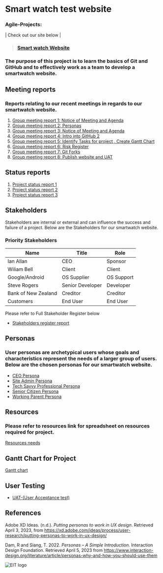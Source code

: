 # Smart watch test website 
 ### Agile-Projects:
 | Check out our site below |
>### [Smart watch Website ](https://jo3al3x.github.io/Agile-Projects/)

### The purpose of this project is to learn the basics of Git and GitHub and to effectively work as a team to develop a smartwatch website.

## Meeting reports
### Reports relating to our recent meetings in regards to our smartwatch website.
1. [Group meeting report 1: Notice of Meeting and Agenda](https://github.com/jo3al3x/Agile-Projects/blob/main/docs/Group%20Meeting%20Report%201.pdf)
2. [Group meeting report 2: Personas](https://github.com/jo3al3x/Agile-Projects/blob/main/docs/Meeting%20Report%2003-04-2023.txt)
3. [Group meeting report 3: Notice of Meeting and Agenda](https://github.com/jo3al3x/Agile-Projects/blob/main/docs/Group%20Meeting%20Report%20%204.pdf)  
4. [Group meeting report 4: Intro into GitHub 2](https://github.com/jo3al3x/Agile-Projects/blob/main/docs/Group%20Meeting%20Report%205.pdf)
5. [Group meeting report 5: Identify Tasks for project , Create Gantt Chart](https://github.com/jo3al3x/Agile-Projects/blob/main/docs/Group%20Meeting%20Report%206.pdf)
6. [Group meeting report 6: Risk Register](https://github.com/jo3al3x/Agile-Projects/blob/main/docs/Group%20Meeting%20Report%207.pdf)
7. [Group meeting report 7: Git Forks](https://github.com/jo3al3x/Agile-Projects/blob/main/docs/Group%20Meeting%20Report%208.pdf)
8. [Group meeting report 8: Publish website and UAT](https://github.com/jo3al3x/Agile-Projects/blob/main/docs/Group%20Meeting%20Report%209.pdf)
    
## Status reports
1. [Project status report 1](https://github.com/jo3al3x/Agile-Projects/blob/main/docs/Project%20Status%20Report%201.pdf)  
2. [Project status report 2](https://github.com/jo3al3x/Agile-Projects/blob/main/docs/Project%20Status%20Report%202%20-%20.pdf)  
3. [Project status report 3](https://github.com/jo3al3x/Agile-Projects/blob/main/docs/Project%20Status%20Report%203.pdf)    



## Stakeholders
Stakeholders are internal or external and can influence the success and failure of a project. Below are the Stakeholders for our smartwatch website.

### Priority Stakeholders  
| Name | Title | Role |
| --- | --- | --- |
| Ian Allan | CEO | Sponsor |
| Wiliam Bell | Client | Client |
| Google/Android | OS Supplier | OS Support |
| Steve Rogers | Senior Developer | Developer |
| Bank of New Zealand | Creditor | Creditor |
| Customers | End User | End User |

Please refer to Full Stakeholder Register below
- [Stakeholders register report](https://github.com/jo3al3x/Agile-Projects/blob/main/docs/Stakeholder%20Register.pdf) 

## Personas 
### User personas are archetypical users whose goals and characteristics represent the needs of a larger group of users. Below are the chosen personas for our smartwatch website.
- [CEO Persona](https://github.com/jo3al3x/Agile-Projects/blob/main/docs/PERSONA-Ceo.pdf)
- [Site Admin Persona](https://github.com/jo3al3x/Agile-Projects/blob/main/docs/PERSONA%20Site%20Admin.pdf)
- [Tech Savvy Professional Persona](https://github.com/jo3al3x/Agile-Projects/blob/main/docs/PERSONA%20-%20Tech%20Savvy%20Professional%20(1).pdf)
- [Senior Citizen Persona](https://github.com/jo3al3x/Agile-Projects/blob/main/docs/PERSONA%20-%20Senior%20Citizen.pdf)  
- [Working Parent Persona](https://github.com/jo3al3x/Agile-Projects/blob/main/docs/PERSONA%20-%20Working%20Parent.jpg) 

## Resources  
### Please refer to resources link for spreadsheet on resources required for project.
[Resources needs](https://github.com/jo3al3x/Agile-Projects/blob/main/docs/Resource%20needs.pdf)

## Gantt Chart for Project 
[Gantt chart](https://github.com/jo3al3x/Agile-Projects/blob/main/docs/Iteration%202%20week%208%20(1).png)

## User Testing
- [UAT-(User Acceptance test) ](https://github.com/jo3al3x/Agile-Projects/blob/main/docs/Smartwatch%20User%20testing.jpg)
## References
Adobe XD Ideas. (n.d.). *Putting personas to work in UX design*. Retrieved April 3, 2023, from https://xd.adobe.com/ideas/process/user-research/putting-personas-to-work-in-ux-design/

Dam, R and Siang, T. 2022. *Personas – A Simple Introduction*. Interaction Design Foundation. Retrieved April 5, 2023 from https://www.interaction-design.org/literature/article/personas-why-and-how-you-should-use-them

![EIT logo](https://ucarecdn.com/d490d3e4-8ece-4bf7-8e3e-6c4d760e3789/-/preview/288x288/-/format/png/)
